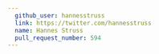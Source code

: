 ```yaml
---
  github_user: hannesstruss
  link: https://twitter.com/hannesstruss
  name: Hannes Struss
  pull_request_number: 594
---
```

